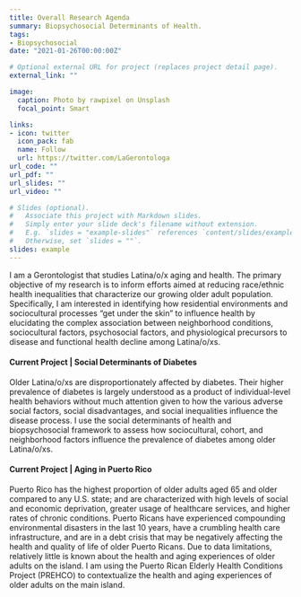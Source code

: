 ```yaml
---
title: Overall Research Agenda
summary: Biopsychosocial Determinants of Health.
tags:
- Biopsychosocial
date: "2021-01-26T00:00:00Z"

# Optional external URL for project (replaces project detail page).
external_link: ""

image:
  caption: Photo by rawpixel on Unsplash
  focal_point: Smart

links:
- icon: twitter
  icon_pack: fab
  name: Follow
  url: https://twitter.com/LaGerontologa
url_code: ""
url_pdf: ""
url_slides: ""
url_video: ""

# Slides (optional).
#   Associate this project with Markdown slides.
#   Simply enter your slide deck's filename without extension.
#   E.g. `slides = "example-slides"` references `content/slides/example-slides.md`.
#   Otherwise, set `slides = ""`.
slides: example
---
```


I am a Gerontologist that studies Latina/o/x aging and health. The primary objective of my research is to inform efforts aimed at reducing race/ethnic health inequalities that characterize our growing older adult population. Specifically, I am interested in identifying how residential environments and sociocultural processes “get under the skin” to influence health by elucidating the complex association between neighborhood conditions, sociocultural factors, psychosocial factors, and physiological precursors to disease and functional health decline among Latina/o/xs.

#### Current Project | Social Determinants of Diabetes
Older Latina/o/xs are disproportionately affected by diabetes. Their higher prevalence of diabetes is largely understood as a product of individual-level health behaviors without much attention given to how the various adverse social factors, social disadvantages, and social inequalities influence the disease process. I use the social determinants of health and biopsychosocial framework to assess how sociocultural, cohort, and neighborhood factors influence the prevalence of diabetes among older Latina/o/xs.

#### Current Project | Aging in Puerto Rico
Puerto Rico has the highest proportion of older adults aged 65 and older compared to any U.S. state; and are characterized with high levels of social and economic deprivation, greater usage of healthcare services, and higher rates of chronic conditions. Puerto Ricans have experienced compounding environmental disasters in the last 10 years, have a crumbling health care infrastructure, and are in a debt crisis that may be negatively affecting the health and quality of life of older Puerto Ricans. Due to data limitations, relatively little is known about the health and aging experiences of older adults on the island. I am using the Puerto Rican Elderly Health Conditions Project (PREHCO) to contextualize the health and aging experiences of older adults on the main island.
